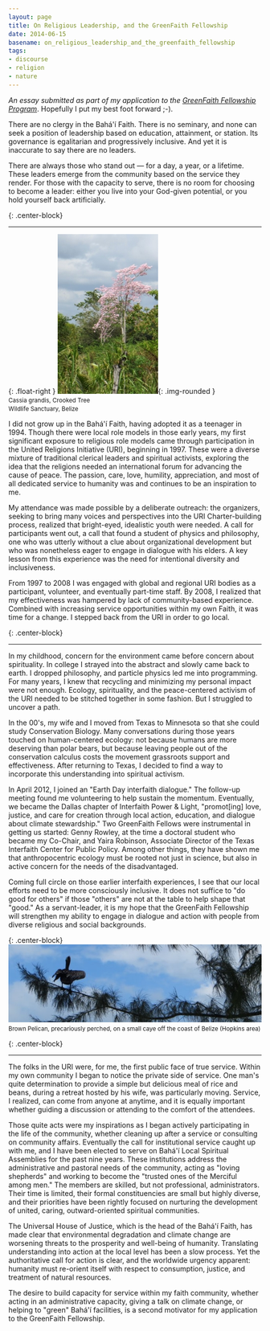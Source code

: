 ```yaml
---
layout: page
title: On Religious Leadership, and the GreenFaith Fellowship
date: 2014-06-15
basename: on_religious_leadership_and_the_greenfaith_fellowship
tags:
- discourse
- religion
- nature
---
```


_An essay submitted as part of my application to the <a
href="http://www.greenfaith.org/programs/fellowship">GreenFaith Fellowship
Program</a>_. Hopefully I put my best foot forward ;-).

There are no clergy in the Bah&aacute;'&iacute;­ Faith. There is no seminary,
and none can seek a position of leadership based on education, attainment, or
station. Its governance is egalitarian and progressively inclusive. And yet it
is inaccurate to say there are no leaders.

<!--more-->

There are always those who stand out &mdash; for a day, a year, or a lifetime.
These  leaders emerge from the community based on the service they render. For
those with the capacity to serve, there is no room for choosing to become a
leader: either you live into your God-given potential, or you hold yourself back
artificially.

{: .center-block}
***

{: .float-right }
![photo of tree with pink flowers](/images/IMG_1689.JPG){: .img-rounded }<br>
<small>Cassia grandis, Crooked Tree<br>Wildlife Sanctuary, Belize</small>

I did not grow up in the Bah&aacute;'&iacute;­ Faith, having adopted it as a
teenager in 1994. Though there were local role models in those early years, my
first significant exposure to religious role models came through participation
in the United Religions Initiative (URI), beginning in 1997. These were a
diverse mixture of traditional clerical leaders and spiritual activists,
exploring the idea that the religions needed an international forum for
advancing the cause of peace. The passion, care, love, humility, appreciation,
and most of all dedicated service to humanity was and continues to be an
inspiration to me.

My attendance was made possible by a deliberate outreach: the organizers,
seeking to bring many voices and perspectives into the URI Charter-building
process, realized that bright-eyed, idealistic youth were needed. A call for
participants went out, a call that found a student of physics and philosophy,
one who was utterly without a clue about organizational development but who was
nonetheless eager to engage in dialogue with his elders. A key lesson from this
experience was the need for intentional diversity and inclusiveness. 

From 1997 to 2008 I was engaged with global and regional URI bodies as a
participant, volunteer, and eventually part-time staff.  By 2008, I realized
that my effectiveness was hampered by lack of community-based experience.
Combined with increasing service opportunities within my own Faith, it was time
for a change. I stepped back from the URI in order to go local.

{: .center-block}
***

In my childhood, concern for the environment came before concern about
spirituality. In college I strayed into the abstract and slowly came back to
earth. I dropped philosophy, and particle physics led me into programming. For
many years, I knew that recycling and minimizing my personal impact were not
enough. Ecology, spirituality, and the peace-centered activism of the URI needed
to be stitched together in some fashion. But I struggled to uncover a path.

In the 00's, my wife and I moved from Texas to Minnesota so that she could study
Conservation Biology. Many conversations during those years touched on
human-centered ecology: not because humans are more deserving than polar bears,
but because leaving people out of the conservation calculus costs the movement
grassroots support and effectiveness. After returning to Texas, I decided to
find a way to incorporate this understanding into spiritual activism.

In April 2012, I joined an "Earth Day interfaith dialogue." The follow-up
meeting found me volunteering to help sustain the momentum. Eventually, we
became the Dallas chapter of Interfaith Power &amp; Light, "promot[ing] love,
justice, and care for creation through local action, education, and dialogue
about climate stewardship." Two GreenFaith Fellows were instrumental in getting
us started: Genny Rowley, at the time a doctoral student who became my Co-Chair,
and Yaira Robinson, Associate Director of the Texas Interfaith Center for Public
Policy. Among other things, they have shown me that anthropocentric ecology must
be rooted not just in science, but also in active concern for the needs of the
disadvantaged.

Coming full circle on those earlier interfaith experiences, I see that our local
efforts need to be more consciously inclusive. It does not suffice to "do good
for others" if those "others" are not at the table to help shape that "good." As
a servant-leader, it is my hope that the GreenFaith Fellowship will strengthen
my ability to engage in dialogue and action with people from diverse religious
and social backgrounds.

{: .center-block}
![pelican photo](/images/IMG_2069.JPG)
<small>Brown Pelican, precariously perched, on a small caye off the coast of Belize (Hopkins area)</small>

{: .center-block}
***

The folks in the URI were, for me, the first public face of true service. Within
my own community I began to notice the private side of service. One man's quite
determination to provide a simple but delicious meal of rice and beans, during a
retreat hosted by his wife, was particularly moving. Service, I realized, can
come from anyone at anytime, and it is equally important whether guiding a
discussion or attending to the comfort of the attendees.

Those quite acts were my inspirations as I began actively participating in the
life of the community, whether cleaning up after a service or consulting on
community affairs. Eventually the call for institutional service caught up with
me, and I have been elected to serve on Bah&aacute;'&iacute;­ Local Spiritual
Assemblies for the past nine years. These institutions address the
administrative and pastoral needs of the community, acting as "loving shepherds"
and working to become the "trusted ones of the Merciful among men." The members
are skilled, but not professional, administrators. Their time is limited, their
formal constituencies are small but highly diverse, and their priorities have
been rightly focused on nurturing the development of united, caring,
outward-oriented spiritual communities.

The Universal House of Justice, which is the head of the Bah&aacute;'&iacute;­
Faith, has made clear that environmental degradation and climate change are
worsening threats to the prosperity and well-being of humanity. Translating
understanding into action at the local level has been a slow process. Yet the
authoritative call for action is clear, and the worldwide urgency apparent:
humanity must re-orient itself with respect to consumption, justice, and
treatment of natural resources.

The desire to build capacity for service within my faith community, whether
acting in an administrative capacity, giving a talk on climate change, or
helping to "green" Bah&aacute;'&iacute;­ facilities, is a second motivator for
my application to the GreenFaith Fellowship.

